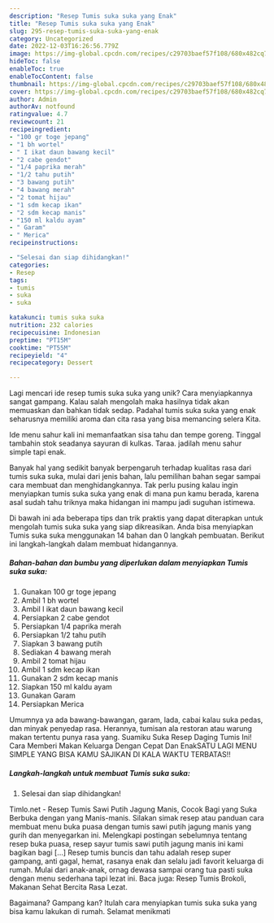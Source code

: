 ```yaml
---
description: "Resep Tumis suka suka yang Enak"
title: "Resep Tumis suka suka yang Enak"
slug: 295-resep-tumis-suka-suka-yang-enak
category: Uncategorized
date: 2022-12-03T16:26:56.779Z
image: https://img-global.cpcdn.com/recipes/c29703baef57f108/680x482cq70/tumis-suka-suka-foto-resep-utama.jpg
hideToc: false
enableToc: true
enableTocContent: false
thumbnail: https://img-global.cpcdn.com/recipes/c29703baef57f108/680x482cq70/tumis-suka-suka-foto-resep-utama.jpg
cover: https://img-global.cpcdn.com/recipes/c29703baef57f108/680x482cq70/tumis-suka-suka-foto-resep-utama.jpg
author: Admin
authorAv: notfound
ratingvalue: 4.7
reviewcount: 21
recipeingredient:
- "100 gr toge jepang"
- "1 bh wortel"
- " I ikat daun bawang kecil"
- "2 cabe gendot"
- "1/4 paprika merah"
- "1/2 tahu putih"
- "3 bawang putih"
- "4 bawang merah"
- "2 tomat hijau"
- "1 sdm kecap ikan"
- "2 sdm kecap manis"
- "150 ml kaldu ayam"
- " Garam"
- " Merica"
recipeinstructions:

- "Selesai dan siap dihidangkan!"
categories:
- Resep
tags:
- tumis
- suka
- suka

katakunci: tumis suka suka 
nutrition: 232 calories
recipecuisine: Indonesian
preptime: "PT15M"
cooktime: "PT55M"
recipeyield: "4"
recipecategory: Dessert

---
```





Lagi mencari ide resep tumis suka suka yang unik? Cara menyiapkannya sangat gampang. Kalau salah mengolah maka hasilnya tidak akan memuaskan dan bahkan tidak sedap. Padahal tumis suka suka yang enak seharusnya memiliki aroma dan cita rasa yang bisa memancing selera Kita.





Ide menu sahur kali ini memanfaatkan sisa tahu dan tempe goreng. Tinggal tambahin stok seadanya sayuran di kulkas. Taraa. jadilah menu sahur simple tapi enak.

Banyak hal yang sedikit banyak berpengaruh terhadap kualitas rasa dari tumis suka suka, mulai dari jenis bahan, lalu pemilihan bahan segar sampai cara membuat dan menghidangkannya. Tak perlu pusing kalau ingin menyiapkan tumis suka suka yang enak di mana pun kamu berada, karena asal sudah tahu triknya maka hidangan ini mampu jadi suguhan istimewa.






Di bawah ini ada beberapa tips dan trik praktis yang dapat diterapkan untuk mengolah tumis suka suka yang siap dikreasikan. Anda bisa menyiapkan Tumis suka suka menggunakan 14 bahan dan 0 langkah pembuatan. Berikut ini langkah-langkah dalam membuat hidangannya.

<!--inarticleads1-->

##### Bahan-bahan dan bumbu yang diperlukan dalam menyiapkan Tumis suka suka:

1. Gunakan 100 gr toge jepang
1. Ambil 1 bh wortel
1. Ambil  I ikat daun bawang kecil
1. Persiapkan 2 cabe gendot
1. Persiapkan 1/4 paprika merah
1. Persiapkan 1/2 tahu putih
1. Siapkan 3 bawang putih
1. Sediakan 4 bawang merah
1. Ambil 2 tomat hijau
1. Ambil 1 sdm kecap ikan
1. Gunakan 2 sdm kecap manis
1. Siapkan 150 ml kaldu ayam
1. Gunakan  Garam
1. Persiapkan  Merica


Umumnya ya ada bawang-bawangan, garam, lada, cabai kalau suka pedas, dan minyak penyedap rasa. Herannya, tumisan ala restoran atau warung makan tertentu punya rasa yang. Suamiku Suka Resep Daging Tumis Ini! Cara Memberi Makan Keluarga Dengan Cepat Dan EnakSATU LAGI MENU SIMPLE YANG BISA KAMU SAJIKAN DI KALA WAKTU TERBATAS!! 

<!--inarticleads2-->

##### Langkah-langkah untuk membuat Tumis suka suka:


1. Selesai dan siap dihidangkan!

Timlo.net - Resep Tumis Sawi Putih Jagung Manis, Cocok Bagi yang Suka Berbuka dengan yang Manis-manis. Silakan simak resep atau panduan cara membuat menu buka puasa dengan tumis sawi putih jagung manis yang gurih dan menyegarkan ini. Melengkapi postingan sebelumnya tentang resep buka puasa, resep sayur tumis sawi putih jagung manis ini kami bagikan bagi […] Resep tumis buncis dan tahu adalah resep super gampang, anti gagal, hemat, rasanya enak dan selalu jadi favorit keluarga di rumah. Mulai dari anak-anak, ornag dewasa sampai orang tua pasti suka dengan menu sederhana tapi lezat ini. Baca juga: Resep Tumis Brokoli, Makanan Sehat Bercita Rasa Lezat. 

Bagaimana? Gampang kan? Itulah cara menyiapkan tumis suka suka yang bisa kamu lakukan di rumah. Selamat menikmati
